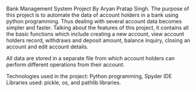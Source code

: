 Bank Management System Project By Aryan Pratap Singh.
 The purpose of this project is to automate the data of account holders in a bank using python programming.
Thus dealing with several account data becomes simpler and faster.
Talking about the features of this project, it contains all the basic functions which include creating a new account, view account holders record, withdraws and deposit amount, balance inquiry, closing an account and edit account details.

All data are stored in a separate file from which account holders can perform different operations from their account.

Technologies used in the project: Python programming, Spyder IDE Libraries used: pickle, os, and pathlib libraries.

